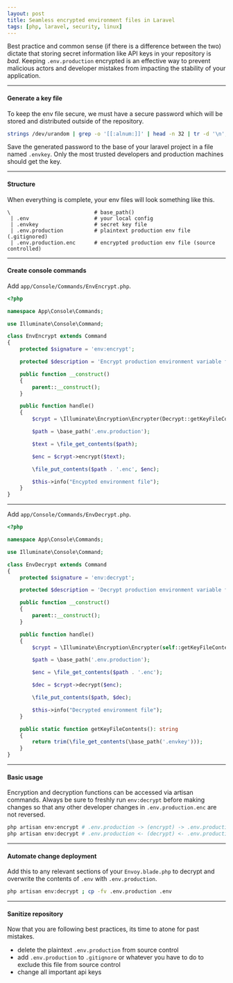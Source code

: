 ```yaml
---
layout: post
title: Seamless encrypted environment files in Laravel
tags: [php, laravel, security, linux]
---
```


Best practice and common sense (if there is a difference between the two) dictate that storing secret information like API keys in your repository is _bad_.
Keeping `.env.production` encrypted is an effective way to prevent malicious actors and developer mistakes from impacting the stability of your application.

---

#### Generate a key file

To keep the env file secure, we must have a secure password which will be stored and distributed outside of the repository.

```bash
strings /dev/urandom | grep -o '[[:alnum:]]' | head -n 32 | tr -d '\n'; echo
```

Save the generated password to the base of your laravel project in a file named `.envkey`.
Only the most trusted developers and production machines should get the key.
<!--See my post on secure developer vaults <a href="">here</a>.-->

---

#### Structure
When everything is complete, your env files will look something like this.
```
\                           # base_path()
 | .env                     # your local config
 | .envkey                  # secret key file
 | .env.production          # plaintext production env file (.gitignored)
 | .env.production.enc      # encrypted production env file (source controlled)
```

---

#### Create console commands

Add `app/Console/Commands/EnvEncrypt.php`.

```php
<?php

namespace App\Console\Commands;

use Illuminate\Console\Command;

class EnvEncrypt extends Command
{
    protected $signature = 'env:encrypt';

    protected $description = 'Encrypt production environment variable file';

    public function __construct()
    {
        parent::__construct();
    }

    public function handle()
    {
        $crypt = \Illuminate\Encryption\Encrypter(Decrypt::getKeyFileContents());

        $path = \base_path('.env.production');

        $text = \file_get_contents($path);

        $enc = $crypt->encrypt($text);

        \file_put_contents($path . '.enc', $enc);

        $this->info("Encypted environment file");
    }
}
```

---

Add `app/Console/Commands/EnvDecrypt.php`.

```php
<?php

namespace App\Console\Commands;

use Illuminate\Console\Command;

class EnvDecrypt extends Command
{
    protected $signature = 'env:decrypt';

    protected $description = 'Decrypt production environment variable file';

    public function __construct()
    {
        parent::__construct();
    }

    public function handle()
    {
        $crypt = \Illuminate\Encryption\Encrypter(self::getKeyFileContents());

        $path = \base_path('.env.production');

        $enc = \file_get_contents($path . '.enc');

        $dec = $crypt->decrypt($enc);

        \file_put_contents($path, $dec);

        $this->info("Decrypted environment file");
    }

    public static function getKeyFileContents(): string
    {
        return trim(\file_get_contents(\base_path('.envkey')));
    }
}

```

---

#### Basic usage

Encryption and decryption functions can be accessed via artisan commands. 
Always be sure to freshly run `env:decrypt` before making changes so that any other developer changes in `.env.production.enc` are not reversed.

```bash
php artisan env:encrypt # .env.production -> (encrypt) -> .env.production.enc
php artisan env:decrypt # .env.production <- (decrypt) <- .env.production.enc
```
---

#### Automate change deployment

Add this to any relevant sections of your `Envoy.blade.php` to decrypt and overwrite the contents of `.env` with `.env.production`.

```bash
php artisan env:decrypt ; cp -fv .env.production .env
```

---

#### Sanitize repository
Now that you are following best practices, its time to atone for past mistakes.

- delete the plaintext `.env.production` from source control
- add `.env.production` to `.gitignore` or whatever you have to do to exclude this file from source control
- change all important api keys